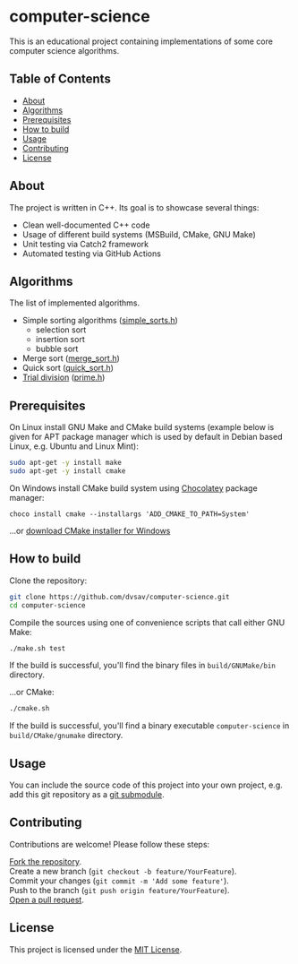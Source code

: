 # computer-science

This is an educational project containing implementations of some core computer science algorithms.

## Table of Contents

- [About](#about)
- [Algorithms](#algorithms)
- [Prerequisites](#prerequisites)
- [How to build](#how-to-build)
- [Usage](#usage)
- [Contributing](#contributing)
- [License](#license)

## About

The project is written in C++. Its goal is to showcase several things:
- Clean well-documented C++ code
- Usage of different build systems (MSBuild, CMake, GNU Make)
- Unit testing via Catch2 framework
- Automated testing via GitHub Actions

## Algorithms

The list of implemented algorithms.
- Simple sorting algorithms ([simple_sorts.h](src/simple_sorts.h))
  - selection sort
  - insertion sort
  - bubble sort
- Merge sort ([merge_sort.h](src/merge_sort.h))
- Quick sort ([quick_sort.h](quick_sort.h))
- [Trial division](https://en.wikipedia.org/wiki/Trial_division) ([prime.h](src/prime.h))

## Prerequisites

On Linux install GNU Make and CMake build systems (example below is given for APT package manager which is used by default in Debian based Linux, e.g. Ubuntu and Linux Mint):

```bash
sudo apt-get -y install make
sudo apt-get -y install cmake
```

On Windows install CMake build system using [Chocolatey](https://chocolatey.org/) package manager:
```
choco install cmake --installargs 'ADD_CMAKE_TO_PATH=System'
```
...or [download CMake installer for Windows](https://cmake.org/download/)

## How to build

Clone the repository:

```bash
git clone https://github.com/dvsav/computer-science.git
cd computer-science
```

Compile the sources using one of convenience scripts that call either GNU Make:

```bash
./make.sh test
```
If the build is successful, you'll find the binary files in `build/GNUMake/bin` directory.

...or CMake:

```bash
./cmake.sh
```
If the build is successful, you'll find a binary executable `computer-science` in `build/CMake/gnumake` directory.

## Usage

You can include the source code of this project into your own project, e.g. add this git repository as a [git submodule](https://git-scm.com/book/en/v2/Git-Tools-Submodules).

## Contributing

Contributions are welcome! Please follow these steps:

[Fork the repository](https://docs.github.com/en/pull-requests/collaborating-with-pull-requests/working-with-forks/fork-a-repo).  
Create a new branch (`git checkout -b feature/YourFeature`).  
Commit your changes (`git commit -m 'Add some feature'`).  
Push to the branch (`git push origin feature/YourFeature`).  
[Open a pull request](https://docs.github.com/en/pull-requests/collaborating-with-pull-requests/proposing-changes-to-your-work-with-pull-requests/creating-a-pull-request).

## License

This project is licensed under the [MIT License](LICENSE).
